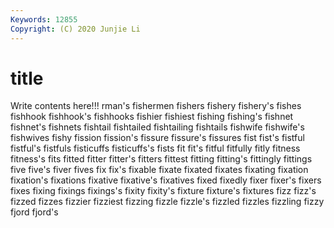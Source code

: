 ```yaml
---
Keywords: 12855
Copyright: (C) 2020 Junjie Li
---
```


# title

Write contents here!!!
rman's
fishermen 
fishers 
fishery 
fishery's 
fishes 
fishhook 
fishhook's 
fishhooks 
fishier 
fishiest
fishing 
fishing's 
fishnet 
fishnet's 
fishnets 
fishtail 
fishtailed 
fishtailing 
fishtails 
fishwife
fishwife's 
fishwives 
fishy 
fission 
fission's 
fissure 
fissure's 
fissures 
fist 
fist's
fistful 
fistful's 
fistfuls 
fisticuffs 
fisticuffs's 
fists 
fit 
fit's 
fitful 
fitfully
fitly 
fitness 
fitness's 
fits 
fitted 
fitter 
fitter's 
fitters 
fittest 
fitting
fitting's 
fittingly 
fittings 
five 
five's 
fiver 
fives 
fix 
fix's 
fixable
fixate 
fixated 
fixates 
fixating 
fixation 
fixation's 
fixations 
fixative 
fixative's 
fixatives
fixed 
fixedly 
fixer 
fixer's 
fixers 
fixes 
fixing 
fixings 
fixings's 
fixity
fixity's 
fixture 
fixture's 
fixtures 
fizz 
fizz's 
fizzed 
fizzes 
fizzier 
fizziest
fizzing 
fizzle 
fizzle's 
fizzled 
fizzles 
fizzling 
fizzy 
fjord 
fjord's 
